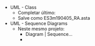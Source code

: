 - UML - Class
	- Completar último:
	- Salve como ES3m190405_RA.asta
- UML - Sequence Diagrams
	- Neste mesmo projeto:
		- Diagram | Sequence...
		- 
<!--stackedit_data:
eyJoaXN0b3J5IjpbLTE3MTYzNTIyNTRdfQ==
-->